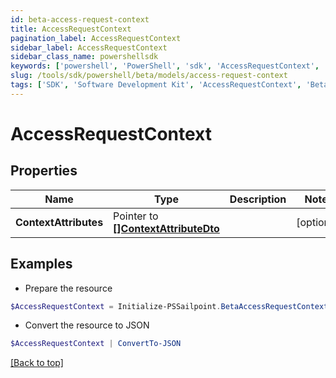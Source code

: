 ```yaml
---
id: beta-access-request-context
title: AccessRequestContext
pagination_label: AccessRequestContext
sidebar_label: AccessRequestContext
sidebar_class_name: powershellsdk
keywords: ['powershell', 'PowerShell', 'sdk', 'AccessRequestContext', 'BetaAccessRequestContext'] 
slug: /tools/sdk/powershell/beta/models/access-request-context
tags: ['SDK', 'Software Development Kit', 'AccessRequestContext', 'BetaAccessRequestContext']
---
```



# AccessRequestContext

## Properties

Name | Type | Description | Notes
------------ | ------------- | ------------- | -------------
**ContextAttributes** |  Pointer to [**[]ContextAttributeDto**](context-attribute-dto) |  | [optional] 

## Examples

- Prepare the resource
```powershell
$AccessRequestContext = Initialize-PSSailpoint.BetaAccessRequestContext  -ContextAttributes null
```

- Convert the resource to JSON
```powershell
$AccessRequestContext | ConvertTo-JSON
```


[[Back to top]](#) 

